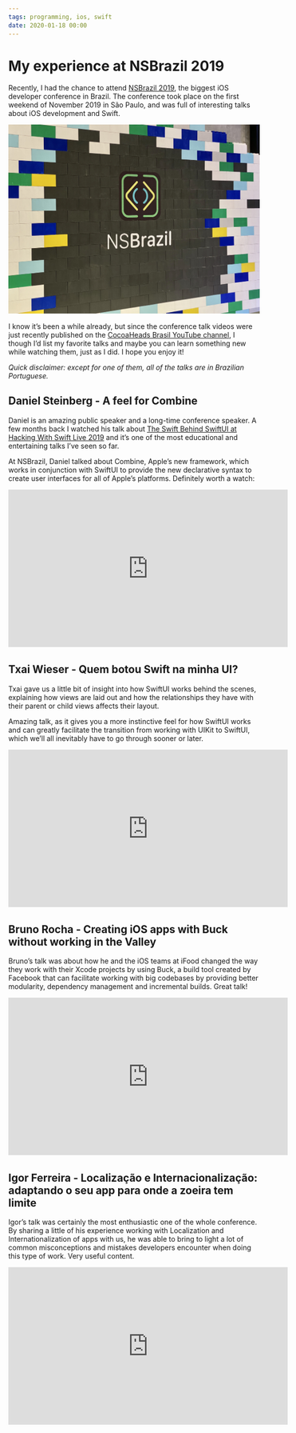 ```yaml
---
tags: programming, ios, swift
date: 2020-01-18 00:00
---
```


# My experience at NSBrazil 2019

Recently, I had the chance to attend [NSBrazil 2019](https://nsbrazil.com/en/), the biggest iOS developer conference in Brazil. The conference took place on the first weekend of November 2019 in São Paulo, and was full of interesting talks about iOS development and Swift.

![](/images/20200118-nsbrazil-2019.jpg)

I know it’s been a while already, but since the conference talk videos were just recently published on the [CocoaHeads Brasil YouTube channel](https://www.youtube.com/user/cocoaheadsbr), I though I’d list my favorite talks and maybe you can learn something new while watching them, just as I did. I hope you enjoy it!

_Quick disclaimer: except for one of them, all of the talks are in Brazilian Portuguese._

## Daniel Steinberg - A feel for Combine

Daniel is an amazing public speaker and a long-time conference speaker. A few months back I watched his talk about [The Swift Behind SwiftUI at Hacking With Swift Live 2019](https://www.youtube.com/watch?v=2eK8voQeokk) and it’s one of the most educational and entertaining talks I’ve seen so far.

At NSBrazil, Daniel talked about Combine, Apple’s new framework, which works in conjunction with SwiftUI to provide the new declarative syntax to create user interfaces for all of Apple’s platforms. Definitely worth a watch:

<iframe width="560" height="315" src="https://www.youtube.com/embed/3vz1grUFve8" frameborder="0" allow="accelerometer; autoplay; encrypted-media; gyroscope; picture-in-picture" allowfullscreen></iframe>

## Txai Wieser - Quem botou Swift na minha UI?

Txai gave us a little bit of insight into how SwiftUI works behind the scenes, explaining how views are laid out and how the relationships they have with their parent or child views affects their layout.

Amazing talk, as it gives you a more instinctive feel for how SwiftUI works and can greatly facilitate the transition from working with UIKit to SwiftUI, which we’ll all inevitably have to go through sooner or later.

<iframe width="560" height="315" src="https://www.youtube.com/embed/XkKRstZs5bY" frameborder="0" allow="accelerometer; autoplay; encrypted-media; gyroscope; picture-in-picture" allowfullscreen></iframe>

## Bruno Rocha - Creating iOS apps with Buck without working in the Valley

Bruno’s talk was about how he and the iOS teams at iFood changed the way they work with their Xcode projects by using Buck, a build tool created by Facebook that can facilitate working with big codebases by providing better modularity, dependency management and incremental builds. Great talk!

<iframe width="560" height="315" src="https://www.youtube.com/embed/0HI0psqVdws" frameborder="0" allow="accelerometer; autoplay; encrypted-media; gyroscope; picture-in-picture" allowfullscreen></iframe>

## Igor Ferreira - Localização e Internacionalização: adaptando o seu app para onde a zoeira tem limite

Igor’s talk was certainly the most enthusiastic one of the whole conference. By sharing a little of his experience working with Localization and Internationalization of apps with us, he was able to bring to light a lot of common misconceptions and mistakes developers encounter when doing this type of work. Very useful content.

<iframe width="560" height="315" src="https://www.youtube.com/embed/H_9cUm99A5I" frameborder="0" allow="accelerometer; autoplay; encrypted-media; gyroscope; picture-in-picture" allowfullscreen></iframe>
